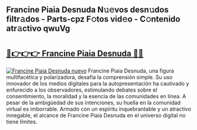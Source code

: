 ## Francine Piaia Desnuda N𝚞𝚎vos desn𝚞dos filtr𝚊dos - Parts-cpz F𝚘tos vid𝚎o - C𝚘ntenido atr𝚊ctivo qwuVg

# <h2><a href="http://mb6qipm.tromn.icu/?c=Francine+Piaia+Desnuda">🔗👉👉👉 Francine Piaia Desnuda 🔗🔗</a></h2>

[![Francine Piaia Desnuda nuevo](https://i.imgur.com/pEAQMta.gif)](http://mb6qipm.tromn.icu/?c=Francine+Piaia+Desnuda)
Francine Piaia Desnuda, una figura multifacética y polarizadora, desafía la comprensión simple. Su uso innovador de los medios digitales para la autopresentación ha cautivado y enfurecido a los observadores, estimulando debates sobre el consentimiento, la moralidad y la esencia de las comunidades en línea. A pesar de la ambigüedad de sus intenciones, su huella en la comunidad virtual es imborrable. Armado con un espíritu inquebrantable y un atractivo innegable, el alcance de Francine Piaia Desnuda en el universo digital no tiene límites.
